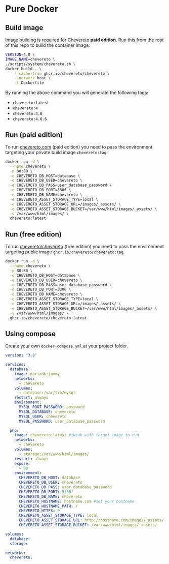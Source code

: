 # Pure Docker

## Build image

Image building is required for Chevereto **paid edition**. Run this from the root of this repo to build the container image:

```sh
VERSION=4.0 \
IMAGE_NAME=chevereto \
./scripts/system/chevereto.sh \
docker build . \
    --cache-from ghcr.io/chevereto/chevereto \
    --network host \
    -f Dockerfile
```

By running the above command you will generate the following tags:

* `chevereto:latest`
* `chevereto:4`
* `chevereto:4.0`
* `chevereto:4.0.6`

## Run (paid edition)

To run [chevereto.com](https://chevereto.com/features) (paid edition) you need to pass the environment targeting your private build image `chevereto:tag`.

```sh
docker run -d \
  --name chevereto \
  -p 80:80 \
  -e CHEVERETO_DB_HOST=database \
  -e CHEVERETO_DB_USER=chevereto \
  -e CHEVERETO_DB_PASS=user_database_password \
  -e CHEVERETO_DB_PORT=3306 \
  -e CHEVERETO_DB_NAME=chevereto \
  -e CHEVERETO_ASSET_STORAGE_TYPE=local \
  -e CHEVERETO_ASSET_STORAGE_URL=/images/_assets/ \
  -e CHEVERETO_ASSET_STORAGE_BUCKET=/var/www/html/images/_assets/ \
  -v /var/www/html/images/ \
  chevereto:latest
```

## Run (free edition)

To run [chevereto/chevereto](https://github.com/chevereto/chevereto) (free edition) you need to pass the environment targeting public image `ghcr.io/chevereto/chevereto:tag`.

```sh
docker run -d \
  --name chevereto \
  -p 80:80 \
  -e CHEVERETO_DB_HOST=database \
  -e CHEVERETO_DB_USER=chevereto \
  -e CHEVERETO_DB_PASS=user_database_password \
  -e CHEVERETO_DB_PORT=3306 \
  -e CHEVERETO_DB_NAME=chevereto \
  -e CHEVERETO_ASSET_STORAGE_TYPE=local \
  -e CHEVERETO_ASSET_STORAGE_URL=/images/_assets/ \
  -e CHEVERETO_ASSET_STORAGE_BUCKET=/var/www/html/images/_assets/ \
  -v /var/www/html/images/ \
  ghcr.io/chevereto/chevereto:latest
```

## Using compose

Create your own `docker-compose.yml` at your project folder.

```yml
version: "3.8"

services:
  database:
    image: mariadb:jammy
    networks:
      - chevereto
    volumes:
      - database:/var/lib/mysql
    restart: always
    environment:
      MYSQL_ROOT_PASSWORD: password
      MYSQL_DATABASE: chevereto
      MYSQL_USER: chevereto
      MYSQL_PASSWORD: user_database_password

  php:
    image: chevereto:latest #tweak with target image to run
    networks:
      - chevereto
    volumes:
      - storage:/var/www/html/images/
    restart: always
    expose:
      - 80
    environment:
      CHEVERETO_DB_HOST: database
      CHEVERETO_DB_USER: chevereto
      CHEVERETO_DB_PASS: user_database_password
      CHEVERETO_DB_PORT: 3306
      CHEVERETO_DB_NAME: chevereto
      CHEVERETO_HOSTNAME: hostname.com #set your hostname
      CHEVERETO_HOSTNAME_PATH: /
      CHEVERETO_HTTPS: 0
      CHEVERETO_ASSET_STORAGE_TYPE: local
      CHEVERETO_ASSET_STORAGE_URL: http://hostname.com/images/_assets/ #hostname-aware URL
      CHEVERETO_ASSET_STORAGE_BUCKET: /var/www/html/images/_assets/

volumes:
  database:
  storage:

networks:
  chevereto:
```
